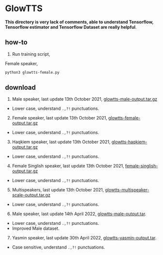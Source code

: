 # GlowTTS

**This directory is very lack of comments, able to understand Tensorflow, Tensorflow estimator and Tensorflow Dataset are really helpful**.

## how-to

1. Run training script,

Female speaker,

```bash
python3 glowtts-female.py
```

## download

1. Male speaker, last update 13th October 2021, [glowtts-male-output.tar.gz](https://f000.backblazeb2.com/file/malaya-speech-model/pretrained/glowtts-male-output.tar.gz)

  - Lower case, understand `.,?!` punctuations.

2. Female speaker, last update 13th October 2021, [glowtts-female-output.tar.gz](https://f000.backblazeb2.com/file/malaya-speech-model/pretrained/glowtts-female-output.tar.gz)

  - Lower case, understand `.,?!` punctuations.

3. Haqkiem speaker, last update 13th October 2021, [glowtts-haqkiem-output.tar.gz](https://f000.backblazeb2.com/file/malaya-speech-model/pretrained/glowtts-haqkiem-output.tar.gz)

  - Lower case, understand `.,?!` punctuations.

4. Female Singlish speaker, last update 13th October 2021, [female-singlish-output.tar.gz](https://f000.backblazeb2.com/file/malaya-speech-model/pretrained/female-singlish-output.tar.gz)

  - Lower case, understand `.,?!` punctuations.

5. Multispeakers, last update 13th October 2021, [glowtts-multispeaker-scale-output.tar.gz](https://f000.backblazeb2.com/file/malaya-speech-model/pretrained/glowtts-multispeaker-scale-output.tar.gz)

  - Lower case, understand `.,?!` punctuations.

6. Male speaker, last update 14th April 2022, [glowtts-male-output.tar](https://huggingface.co/huseinzol05/pretrained-glowtts/blob/main/glowtts-male-output.tar).

  - Lower case, understand `.,?!` punctuations.
  - Improved Male dataset.

7. Yasmin speaker, last update 30th April 2022, [glowtts-yasmin-output.tar](https://huggingface.co/huseinzol05/pretrained-glowtts/resolve/main/glowtts-yasmin-output.tar).

  - Case sensitive, understand `.,?!` punctuations.